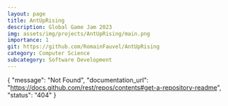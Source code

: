 ```yaml
---
layout: page
title: AntUpRising
description: Global Game Jam 2023
img: assets/img/projects/AntUpRising/main.png
importance: 1
git: https://github.com/RomainFauvel/AntUpRising
category: Computer Science
subcategory: Software Development
---
```




{
  "message": "Not Found",
  "documentation_url": "https://docs.github.com/rest/repos/contents#get-a-repository-readme",
  "status": "404"
}

